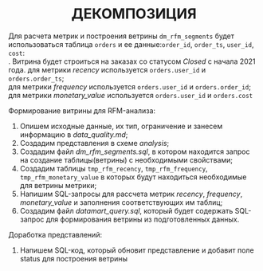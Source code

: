 <h1 align="center">ДЕКОМПОЗИЦИЯ</h1>

  Для расчета метрик и построения ветрины ``dm_rfm_segments`` будет использоваться таблица ``orders`` и ее данные:``order_id``,  ``order_ts``, ``user_id``, ``cost``:</br>. Витрина будет строиться на заказах со статусом *Closed* с начала 2021 года.
  для метрики *recency* используется ``orders.user_id`` и ``orders.order_ts``; </br>
  для метрики *frequency* используется ``orders.user_id`` и ``orders.order_id``; </br>
  для метрики *monetary_value* используется ``orders.user_id`` и ``orders.cost`` </br>

Формирование витрины для RFM-анализа:

1. Опишем исходные данные, их тип, ограничение и занесем информацию в *data_quality.md*;
2. Создадим представления в схеме *analysis*;
3. Создадим файл *dm_rfm_segments.sql*, в котором находится запрос на создание таблицы(ветрины) с необходимыми свойствами;
4. Создадим таблицы ``tmp_rfm_recency``, ``tmp_rfm_frequency``, ``tmp_rfm_monetary_value`` в которых будут находиться необходимые для ветрины метрики;
5. Напишим SQL-запросы для рассчета метрик *recency*, *frequency*, *monetary_value* и заполнения соответствующих им таблиц;
6. Создадим файл *datamart_query.sql*, который будет содержать SQL-запрос для формирования ветрины из подготовленных данных.

Доработка представлений:

1. Напишем SQL-код, который обновит представление и добавит поле status для построения ветрины
